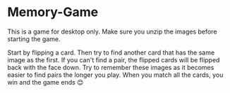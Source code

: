 # Memory-Game

This is a game for desktop only. Make sure you unzip the images before starting the game.

Start by flipping a card. Then try to find another card that has the same image as the first. If you can't find a pair, the flipped cards will be flipped back with the face down. Try to remember these images as it becomes easier to find pairs the longer you play. 
When you match all the cards, you win and the game ends 😊

